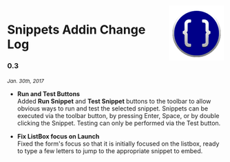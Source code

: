 <img src="SnippetsAddin.png" width="128" align="right"/>

# Snippets Addin Change Log

### 0.3
<i><small>Jan. 30th, 2017</small></i>

* **Run and Test Buttons**  
Added **Run Snippet** and **Test Snippet** buttons to the toolbar to allow obvious ways to run and test the selected snippet. Snippets can be executed via the toolbar button, by pressing Enter, Space, or by double clicking the Snippet. Testing can only be performed via the Test button.

* **Fix ListBox focus on Launch**  
Fixed the form's focus so that it is initially focused on the listbox, ready to type a few letters to jump to the appropriate snippet to embed.